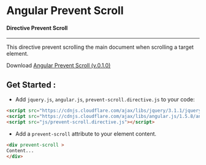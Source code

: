 # Angular Prevent Scroll

#### Directive Prevent Scroll
---
This directive prevent scrolling the main document when scrolling a target element.

Download [Angular Prevent Scroll (v.0.1.0)](https://github.com/gjlacerda/angular-prevent-scroll/archive/master.zip)


## Get Started :

 - Add `jquery.js`, `angular.js`, `prevent-scroll.directive.js` to your code:
```html
<script src="https://cdnjs.cloudflare.com/ajax/libs/jquery/3.1.1/jquery.min.js"></script>
<script src="https://cdnjs.cloudflare.com/ajax/libs/angular.js/1.5.8/angular.min.js"></script>
<script src="js/prevent-scroll.directive.js"></script>
```
 - Add a `prevent-scroll` attribute to your element content.
```html
<div prevent-scroll >
Content...
</div>
```
